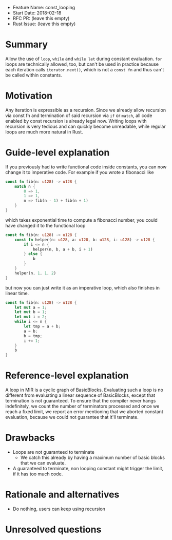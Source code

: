 - Feature Name: const_looping
- Start Date: 2018-02-18
- RFC PR: (leave this empty)
- Rust Issue: (leave this empty)

# Summary
[summary]: #summary

Allow the use of `loop`, `while` and `while let` during constant evaluation.
`for` loops are technically allowed, too, but can't be used in practice because
each iteration calls `iterator.next()`, which is not a `const fn` and thus can't
be called within constants.

# Motivation
[motivation]: #motivation

Any iteration is expressible as a recursion. Since we already allow recursion
via const fn and termination of said recursion via `if` or `match`, all code
enabled by const recursion is already legal now. Writing loops with recursion is
very tedious and can quickly become unreadable, while regular loops are much
more natural in Rust.

# Guide-level explanation
[guide-level-explanation]: #guide-level-explanation

If you previously had to write functional code inside constants, you can now
change it to imperative code. For example if you wrote a fibonacci like

```rust
const fn fib(n: u128) -> u128 {
    match n {
        0 => 1,
        1 => 1,
        n => fib(n - 1) + fib(n + 1)
    }
}
```

which takes exponential time to compute a fibonacci number, you could have
changed it to the functional loop

```rust
const fn fib(n: u128) -> u128 {
    const fn helper(n: u128, a: u128, b: u128, i: u128) -> u128 {
        if i <= n {
            helper(n, b, a + b, i + 1)
        } else {
            b
        }
    }
    helper(n, 1, 1, 2)
}
```

but now you can just write it as an imperative loop, which also finishes in
linear time.

```rust
const fn fib(n: u128) -> u128 {
    let mut a = 1;
    let mut b = 1;
    let mut i = 2;
    while i <= n {
        let tmp = a + b;
        a = b;
        b = tmp;
        i += 1;
    }
    b
}
```

# Reference-level explanation
[reference-level-explanation]: #reference-level-explanation

A loop in MIR is a cyclic graph of BasicBlocks. Evaluating such a loop is no
different from evaluating a linear sequence of BasicBlocks, except that
termination is not guaranteed. To ensure that the compiler never hangs
indefinitely, we count the number of terminators processed and once we reach a
fixed limit, we report an error mentioning that we aborted constant evaluation,
because we could not guarantee that it'll terminate.

# Drawbacks
[drawbacks]: #drawbacks

* Loops are not guaranteed to terminate
    * We catch this already by having a maximum number of basic blocks that we
      can evaluate.
* A guaranteed to terminate, non looping constant might trigger the limit, if it
  has too much code.

# Rationale and alternatives
[alternatives]: #alternatives

- Do nothing, users can keep using recursion

# Unresolved questions
[unresolved]: #unresolved-questions
